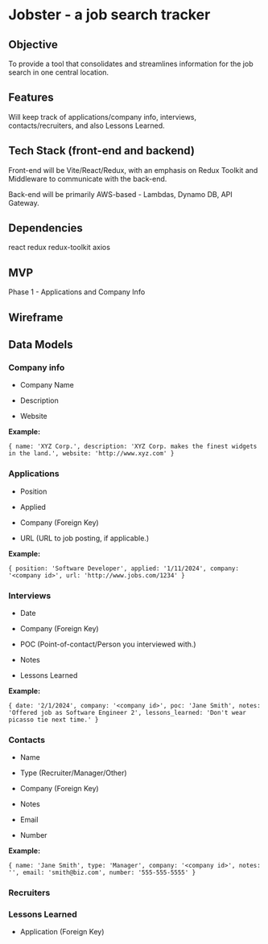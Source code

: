# Jobster - a job search tracker

## Objective

To provide a tool that consolidates and streamlines information for the job search in one central location.

## Features

Will keep track of applications/company info, interviews, contacts/recruiters, and also Lessons Learned.

## Tech Stack (front-end and backend)

Front-end will be Vite/React/Redux, with an emphasis on Redux Toolkit and Middleware to communicate with the back-end.

Back-end will be primarily AWS-based - Lambdas, Dynamo DB, API Gateway.

## Dependencies

react redux redux-toolkit axios

## MVP
Phase 1 - Applications and Company Info

## Wireframe

## Data Models
### Company info
  
  * Company Name
  
  * Description
  
  * Website

**Example:**

`{ name: 'XYZ Corp.',
     description: 'XYZ Corp. makes the finest widgets in the land.',
     website: 'http://www.xyz.com' }`
  
### Applications
  
  * Position
  
  * Applied
  
  * Company (Foreign Key)
  
  * URL (URL to job posting, if applicable.)

**Example:**

`{ position: 'Software Developer', applied: '1/11/2024', company: '<company id>', url: 'http://www.jobs.com/1234' }`

### Interviews
  
  * Date
  
  * Company (Foreign Key)

  * POC (Point-of-contact/Person you interviewed with.)
  
  * Notes
  
  * Lessons Learned

**Example:**

`{ date: '2/1/2024', company: '<company id>', poc: 'Jane Smith', notes: 'Offered job as Software Engineer 2', lessons_learned: 'Don't wear picasso tie next time.' }`
  
### Contacts
  
  * Name

  * Type (Recruiter/Manager/Other)
  
  * Company (Foreign Key)
  
  * Notes

  * Email

  * Number

**Example:**

`{ name: 'Jane Smith', type: 'Manager', company: '<company id>', notes: '', email: 'smith@biz.com', number: '555-555-5555' }`
  
### Recruiters
### Lessons Learned
  
  - Application (Foreign Key)
